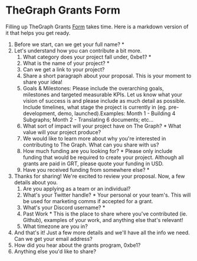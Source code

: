 # TheGraph Grants Form

Filling up TheGraph Grants [Form](https://thegraph.typeform.com/applynow) takes time. Here is a markdown version of it that helps you get ready.

1. Before we start, can we get your full name? *
2. Let's understand how you can contribute a bit more.
    1. What category does your project fall under, 0xbe1? *
    2. What is the name of your project? *
    3. Can we get a link to your project?
    4. Share a short paragraph about your proposal. This is your moment to share your idea!
    5. Goals & Milestones: Please include the overarching goals, milestones and targeted measurable KPIs. Let us know what your vision of success is and please include as much detail as possible. Include timelines, what stage the project is currently in (eg. pre-development, demo, launched).Examples: Month 1 - Building 4 Subgraphs; Month 2 - Translating 6 documents; etc...
    6. What sort of impact will your project have on The Graph? * What value will your project produce?
    7. We would like to learn more about why you're interested in contributing to The Graph. What can you share with us?
    8. How much funding are you looking for? * Please only include funding that would be required to create your project. Although all grants are paid in GRT, please quote your funding in USD.
    9. Have you received funding from somewhere else? *
3. Thanks for sharing! We're excited to review your proposal. Now, a few details about you.
    1. Are you applying as a team or an individual?
    2. What's your Twitter handle? * Your personal or your team's. This will be used for marketing comms if accepted for a grant.
    3. What's your Discord username? *
    4. Past Work * This is the place to share where you've contributed (ie. Github), examples of your work, and anything else that's relevant!
    5. What timezone are you in?
4. And that's it! Just a few more details and we'll have all the info we need. Can we get your email address?
5. How did you hear about the grants program, 0xbe1?
6. Anything else you'd like to share?
